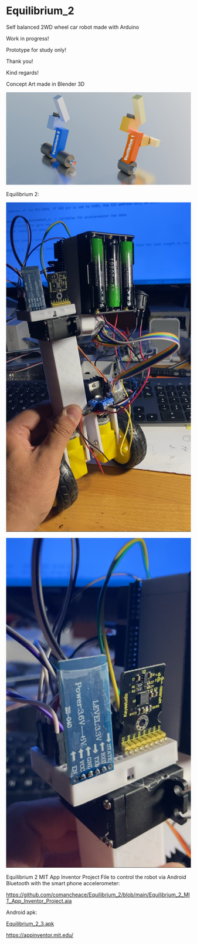 # Equilibrium_2
Self balanced 2WD wheel car robot made with Arduino

Work in progress!

Prototype for study only!

Thank you!

Kind regards!

Concept Art made in Blender 3D

![alt text](https://github.com/comancheace/Equilibrium_2/blob/main/concept_art.jpg?raw=true)

Equilibrium 2:

![alt text](https://github.com/comancheace/Equilibrium_2/blob/main/1.jpg?raw=true)

![alt text](https://github.com/comancheace/Equilibrium_2/blob/main/2.jpg?raw=true)

Equilibrium 2 MIT App Inventor Project File to control the robot via Android Bluetooth with the smart phone accelerometer:

https://github.com/comancheace/Equilibrium_2/blob/main/Equilibrium_2_MIT_App_Inventor_Project.aia

Android apk:

[Equilibrium_2_3.apk](https://github.com/comancheace/Equilibrium_2/blob/main/Equilibrium_2_3.apk)

https://appinventor.mit.edu/
